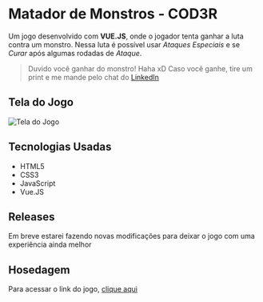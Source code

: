 # Matador de Monstros - COD3R

Um jogo desenvolvido com **VUE.JS**, onde o jogador tenta ganhar a luta contra um monstro. Nessa luta é possível usar *Ataques Especiais* e se *Curar* após algumas rodadas de *Ataque*. 

> Duvido você ganhar do monstro! Haha xD
Caso você ganhe, tire um print e me mande pelo chat do [LinkedIn](https://www.linkedin.com/in/joaodevweb/)
## Tela do Jogo
![Tela do Jogo](https://media.giphy.com/media/7uYQ6dnC4eVdb5m2UQ/giphy.gif)


## Tecnologias Usadas

 - HTML5
 - CSS3
 - JavaScript
 - Vue.JS

## Releases

Em breve estarei fazendo novas modificações para deixar o jogo com uma experiência ainda melhor

## Hosedagem

Para acessar o link do jogo, [clique aqui](https://matador-de-monstros.joaod3v.vercel.app/)

